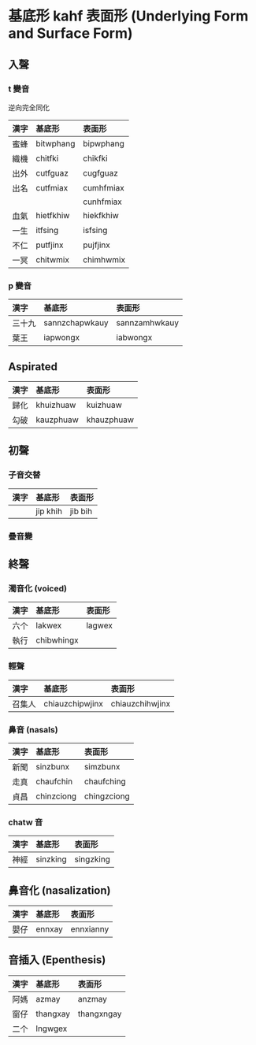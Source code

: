 # 基底形 kahf 表面形 (Underlying Form and Surface Form)

## 入聲

### t 變音

逆向完全同化

| 漢字 | 基底形 | 表面形 |
| :--- | :--- | :--- |
| 蜜蜂 | bitwphang | bipwphang |
| 織機 | chitfki | chikfki |
| 出外 | cutfguaz | cugfguaz |
| 出名 | cutfmiax | cumhfmiax |
||| cunhfmiax |
| 血氣 | hietfkhiw | hiekfkhiw |
| 一生 | itfsing | isfsing |
| 不仁 | putfjinx | pujfjinx |
| 一冥 | chitwmix | chimhwmix |

### p 變音

| 漢字 | 基底形 | 表面形 |
| :--- | :--- | :--- |
| 三十九 | sannzchapwkauy | sannzamhwkauy |
| 葉王 | iapwongx | iabwongx |

## Aspirated

| 漢字 | 基底形 | 表面形 |
| :--- | :--- | :--- |
| 歸化 | khuizhuaw | kuizhuaw |
| 勾破 | kauzphuaw | khauzphuaw |

## 初聲

### 子音交替

| 漢字 | 基底形 | 表面形 |
| :--- | :--- | :--- |
|| jip khih | jib bih |

### 疊音變

## 終聲

### 濁音化 (voiced)

| 漢字 | 基底形 | 表面形 |
| :--- | :--- | :--- |
| 六个 | lakwex | lagwex |
| 執行 | chibwhingx |

### 輕聲

| 漢字 | 基底形 | 表面形 |
| :--- | :--- | :--- |
| 召集人 | chiauzchipwjinx | chiauzchihwjinx |

### 鼻音 (nasals)

| 漢字 | 基底形 | 表面形 |
| :--- | :--- | :--- |
| 新聞 | sinzbunx | simzbunx |
| 走真 | chaufchin | chaufching |
| 貞昌| chinzciong | chingzciong |

### chatw 音

| 漢字 | 基底形 | 表面形 |
| :--- | :--- | :--- |
| 神經 | sinzking | singzking |

## 鼻音化 (nasalization)

| 漢字 | 基底形 | 表面形 |
| :--- | :--- | :--- |
| 嬰仔 | ennxay | ennxianny |

## 音插入 (Epenthesis)

| 漢字 | 基底形 | 表面形 |
| :--- | :--- | :--- |
| 阿媽 | azmay | anzmay |
| 窗仔 | thangxay | thangxngay |
| 二个 | lngwgex |
